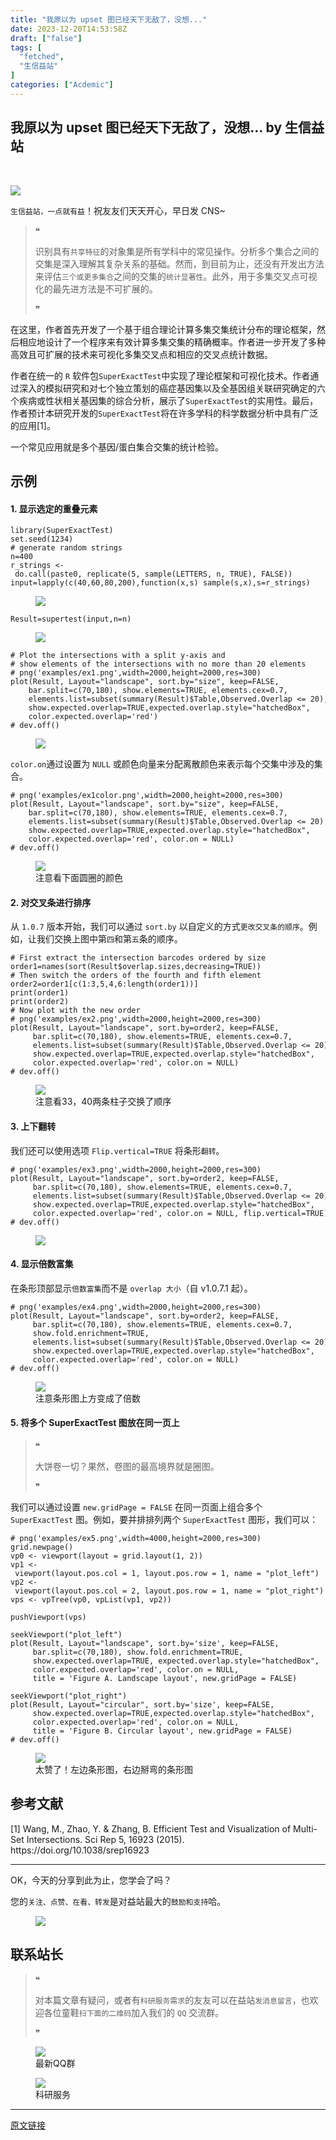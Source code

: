 ```yaml
---
title: "我原以为 upset 图已经天下无敌了，没想..."
date: 2023-12-20T14:53:58Z
draft: ["false"]
tags: [
  "fetched",
  "生信益站"
]
categories: ["Acdemic"]
---
```

我原以为 upset 图已经天下无敌了，没想... by 生信益站
------
<div><p><span>‍</span></p><section data-tool="mdnice编辑器" data-website="https://www.mdnice.com"><section data-tool="mdnice编辑器" data-website="https://www.mdnice.com"><img data-imgfileid="100020029" data-ratio="0.278125" data-src="https://mmbiz.qpic.cn/sz_mmbiz_gif/mhoJzVKWSibibHsIePCen0Wovf0lNAIYF1cAs8OHXK7L4mfY7EkXCecq37cMmpzIGibvVBp57yYdOM7L3pC03YHqA/640?wx_fmt=gif&amp;from=appmsg" data-type="gif" data-w="640" src="https://mmbiz.qpic.cn/sz_mmbiz_gif/mhoJzVKWSibibHsIePCen0Wovf0lNAIYF1cAs8OHXK7L4mfY7EkXCecq37cMmpzIGibvVBp57yYdOM7L3pC03YHqA/640?wx_fmt=gif&amp;from=appmsg"><p data-tool="mdnice编辑器"><code>生信益站，一点就有益</code>！祝友友们天天开心，早日发 CNS~</p></section><section><mp-common-profile data-pluginname="mpprofile" data-id="MzU1NTk0MTUxMg==" data-headimg="http://mmbiz.qpic.cn/mmbiz_png/mhoJzVKWSibicV5ezibIjic3zhPgzQcTD8N0hm3q2fO2QgBoVFIuRWy6BKffGjfXOzI7foLDlyrHWfRUMkicOCSKq4g/0?wx_fmt=png" data-nickname="生信益站" data-alias="" data-signature="生物信息或基因测序数据分析、软件算法、科研绘图、Python/Perl/R代码分享。" data-from="0" data-is_biz_ban="0"></mp-common-profile></section><section data-tool="mdnice编辑器" data-website="https://www.mdnice.com"><blockquote data-tool="mdnice编辑器"><span>❝</span><p>识别具有<code>共享特征</code>的对象集是所有学科中的常见操作。分析多个集合之间的交集是深入理解其复杂关系的基础。然而，<span>到目前为止，还没有开发出方法来评估</span><code><span>三个或更多集合</span></code><span>之间的交集的</span><code><span>统计显著性</span></code>。此外，用于多集交叉点可视化的最先进方法是不可扩展的。</p><span>❞</span></blockquote><p data-tool="mdnice编辑器">在这里，作者首先开发了一个基于组合理论计算多集交集统计分布的理论框架，然后相应地设计了一个程序来有效计算多集交集的精确概率。作者进一步开发了多种高效且可扩展的技术来可视化多集交叉点和相应的交叉点统计数据。</p><p data-tool="mdnice编辑器">作者在统一的 <code>R</code> 软件包<code>SuperExactTest</code>中实现了理论框架和可视化技术。<span>作者通过深入的模拟研究和对七个独立策划的癌症基因集以及全基因组关联研究确定的六个疾病或性状相关基因集的综合分析</span>，展示了<code>SuperExactTest</code>的实用性。最后，作者预计本研究开发的<code>SuperExactTest</code>将在许多学科的科学数据分析中具有广泛的应用[1]。</p><p data-tool="mdnice编辑器"><span>一个常见应用就是多个基因/蛋白集合交集的统计检验。</span></p><h2 data-tool="mdnice编辑器"><span></span><span>示例</span><span></span></h2><h4 data-tool="mdnice编辑器"><span></span><span><span></span>1. 显示选定的重叠元素</span><span></span></h4><pre data-tool="mdnice编辑器"><span></span><code><span>library</span>(SuperExactTest)<br>set.seed(<span>1234</span>)<br><span># generate random strings</span><br>n=<span>400</span><br>r_strings &lt;- do.call(paste0, replicate(<span>5</span>, sample(LETTERS, n, <span>TRUE</span>), <span>FALSE</span>))<br>input=lapply(c(<span>40</span>,<span>60</span>,<span>80</span>,<span>200</span>),<span>function</span>(x,s) sample(s,x),s=r_strings)<br></code></pre><figure data-tool="mdnice编辑器"><img data-imgfileid="100020025" data-ratio="0.6407407407407407" data-src="https://mmbiz.qpic.cn/sz_mmbiz_png/mhoJzVKWSibibHsIePCen0Wovf0lNAIYF16u9iaGT8vBpV51RoT5xqltnSE1cVxzQCm9AiagdN9icvcYFfIRYHket4Q/640?wx_fmt=png&amp;from=appmsg" data-type="png" data-w="1080" src="https://mmbiz.qpic.cn/sz_mmbiz_png/mhoJzVKWSibibHsIePCen0Wovf0lNAIYF16u9iaGT8vBpV51RoT5xqltnSE1cVxzQCm9AiagdN9icvcYFfIRYHket4Q/640?wx_fmt=png&amp;from=appmsg"></figure><pre data-tool="mdnice编辑器"><span></span><code>Result=supertest(input,n=n)<br></code></pre><figure data-tool="mdnice编辑器"><img data-imgfileid="100020026" data-ratio="0.5871212121212122" data-src="https://mmbiz.qpic.cn/sz_mmbiz_png/mhoJzVKWSibibHsIePCen0Wovf0lNAIYF1XkkgBmlHTGNojjZseibkQqMgicoagpkObuSvP1GfO5Pm8IAkDibAVoXcg/640?wx_fmt=png&amp;from=appmsg" data-type="png" data-w="1056" src="https://mmbiz.qpic.cn/sz_mmbiz_png/mhoJzVKWSibibHsIePCen0Wovf0lNAIYF1XkkgBmlHTGNojjZseibkQqMgicoagpkObuSvP1GfO5Pm8IAkDibAVoXcg/640?wx_fmt=png&amp;from=appmsg"></figure><pre data-tool="mdnice编辑器"><span></span><code><span># Plot the intersections with a split y-axis and</span><br><span># show elements of the intersections with no more than 20 elements</span><br><span># png('examples/ex1.png',width=2000,height=2000,res=300)</span><br>plot(Result, Layout=<span>"landscape"</span>, sort.by=<span>"size"</span>, keep=FALSE,<br>    bar.split=c(70,180), show.elements=TRUE, elements.cex=0.7,<br>    elements.list=subset(summary(Result)<span>$Table</span>,Observed.Overlap &lt;= 20),<br>    show.expected.overlap=TRUE,expected.overlap.style=<span>"hatchedBox"</span>,<br>    color.expected.overlap=<span>'red'</span>)<br><span># dev.off()</span><br></code></pre><figure data-tool="mdnice编辑器"><img data-imgfileid="100020027" data-ratio="1" data-src="https://mmbiz.qpic.cn/sz_mmbiz_png/mhoJzVKWSibibHsIePCen0Wovf0lNAIYF1ZEZPxuZSnFtbbh5RPwrh59tCj7Q2SWic1Geic38WfXE8CJZoKgtQLYBA/640?wx_fmt=png&amp;from=appmsg" data-type="png" data-w="1080" src="https://mmbiz.qpic.cn/sz_mmbiz_png/mhoJzVKWSibibHsIePCen0Wovf0lNAIYF1ZEZPxuZSnFtbbh5RPwrh59tCj7Q2SWic1Geic38WfXE8CJZoKgtQLYBA/640?wx_fmt=png&amp;from=appmsg"></figure><p data-tool="mdnice编辑器"><code>color.on</code>通过设置为 <code>NULL</code> 或颜色向量来分配离散颜色来表示每个交集中涉及的集合。</p><pre data-tool="mdnice编辑器"><span></span><code><span># png('examples/ex1color.png',width=2000,height=2000,res=300)</span><br>plot(Result, Layout=<span>"landscape"</span>, sort.by=<span>"size"</span>, keep=<span>FALSE</span>,<br>    bar.split=c(<span>70</span>,<span>180</span>), show.elements=<span>TRUE</span>, elements.cex=<span>0.7</span>,<br>    elements.list=subset(summary(Result)$Table,Observed.Overlap &lt;= <span>20</span>),<br>    show.expected.overlap=<span>TRUE</span>,expected.overlap.style=<span>"hatchedBox"</span>,<br>    color.expected.overlap=<span>'red'</span>, color.on = <span>NULL</span>)<br><span># dev.off()</span><br></code></pre><figure data-tool="mdnice编辑器"><img data-imgfileid="100020028" data-ratio="1" data-src="https://mmbiz.qpic.cn/sz_mmbiz_png/mhoJzVKWSibibHsIePCen0Wovf0lNAIYF1Er9wyRkXZTJIvl0vjlNw0oR9MwwBzOW4M78VNKxndkrykia0BZSibx3w/640?wx_fmt=png&amp;from=appmsg" data-type="png" data-w="1080" src="https://mmbiz.qpic.cn/sz_mmbiz_png/mhoJzVKWSibibHsIePCen0Wovf0lNAIYF1Er9wyRkXZTJIvl0vjlNw0oR9MwwBzOW4M78VNKxndkrykia0BZSibx3w/640?wx_fmt=png&amp;from=appmsg"><figcaption><span></span>注意看下面圆圈的颜色</figcaption></figure><h4 data-tool="mdnice编辑器"><span></span><span><span></span>2. 对交叉条进行排序</span><span></span></h4><p data-tool="mdnice编辑器">从 <code>1.0.7</code> 版本开始，我们可以通过 <code>sort.by</code> 以自定义的方式<code>更改交叉条的顺序</code>。例如，让我们交换上图中第<code>四</code>和第<code>五</code>条的顺序。</p><pre data-tool="mdnice编辑器"><span></span><code><span># First extract the intersection barcodes ordered by size</span><br>order1=names(sort(Result<span>$overlap</span>.sizes,decreasing=TRUE))<br><span># Then switch the orders of the fourth and fifth element</span><br>order2=order1[c(1:3,5,4,6:length(order1))]<br><span>print</span>(order1)<br><span>print</span>(order2)<br><span># Now plot with the new order</span><br><span># png('examples/ex2.png',width=2000,height=2000,res=300)</span><br>plot(Result, Layout=<span>"landscape"</span>, sort.by=order2, keep=FALSE,<br>     bar.split=c(70,180), show.elements=TRUE, elements.cex=0.7,<br>     elements.list=subset(summary(Result)<span>$Table</span>,Observed.Overlap &lt;= 20),<br>     show.expected.overlap=TRUE,expected.overlap.style=<span>"hatchedBox"</span>,<br>     color.expected.overlap=<span>'red'</span>, color.on = NULL)<br><span># dev.off()</span><br></code></pre><figure data-tool="mdnice编辑器"><img data-imgfileid="100020032" data-ratio="1" data-src="https://mmbiz.qpic.cn/sz_mmbiz_png/mhoJzVKWSibibHsIePCen0Wovf0lNAIYF1oeVWxsnaiafiakObXEgDyEOF63kGfjAMTQlvdKaT3ryEmHxYJaib60Gtw/640?wx_fmt=png&amp;from=appmsg" data-type="png" data-w="1080" src="https://mmbiz.qpic.cn/sz_mmbiz_png/mhoJzVKWSibibHsIePCen0Wovf0lNAIYF1oeVWxsnaiafiakObXEgDyEOF63kGfjAMTQlvdKaT3ryEmHxYJaib60Gtw/640?wx_fmt=png&amp;from=appmsg"><figcaption><span></span>注意看33，40两条柱子交换了顺序</figcaption></figure><h4 data-tool="mdnice编辑器"><span></span><span><span></span>3. 上下翻转</span><span></span></h4><p data-tool="mdnice编辑器">我们还可以使用选项 <code>Flip.vertical=TRUE</code> 将条形<code>翻转</code>。</p><pre data-tool="mdnice编辑器"><span></span><code><span># png('examples/ex3.png',width=2000,height=2000,res=300)</span><br>plot(Result, Layout=<span>"landscape"</span>, sort.by=order2, keep=<span>FALSE</span>,<br>     bar.split=c(<span>70</span>,<span>180</span>), show.elements=<span>TRUE</span>, elements.cex=<span>0.7</span>,<br>     elements.list=subset(summary(Result)$Table,Observed.Overlap &lt;= <span>20</span>),<br>     show.expected.overlap=<span>TRUE</span>,expected.overlap.style=<span>"hatchedBox"</span>,<br>     color.expected.overlap=<span>'red'</span>, color.on = <span>NULL</span>, flip.vertical=<span>TRUE</span>)<br><span># dev.off()</span><br></code></pre><figure data-tool="mdnice编辑器"><img data-imgfileid="100020030" data-ratio="1" data-src="https://mmbiz.qpic.cn/sz_mmbiz_png/mhoJzVKWSibibHsIePCen0Wovf0lNAIYF18eLTWsO8aXYah11b3cvMQbyxHicM2kOVyHIPic31qdBdTymudicB3pf6g/640?wx_fmt=png&amp;from=appmsg" data-type="png" data-w="1080" src="https://mmbiz.qpic.cn/sz_mmbiz_png/mhoJzVKWSibibHsIePCen0Wovf0lNAIYF18eLTWsO8aXYah11b3cvMQbyxHicM2kOVyHIPic31qdBdTymudicB3pf6g/640?wx_fmt=png&amp;from=appmsg"></figure><h4 data-tool="mdnice编辑器"><span></span><span><span></span>4. 显示倍数富集</span><span></span></h4><p data-tool="mdnice编辑器">在条形顶部显示<code>倍数富集</code>而不是 <code>overlap 大小</code>（自 v1.0.7.1 起）。</p><pre data-tool="mdnice编辑器"><span></span><code><span># png('examples/ex4.png',width=2000,height=2000,res=300)</span><br>plot(Result, Layout=<span>"landscape"</span>, sort.by=order2, keep=<span>FALSE</span>,<br>     bar.split=c(<span>70</span>,<span>180</span>), show.elements=<span>TRUE</span>, elements.cex=<span>0.7</span>,<br>     show.fold.enrichment=<span>TRUE</span>,<br>     elements.list=subset(summary(Result)$Table,Observed.Overlap &lt;= <span>20</span>),elements.rot=<span>45</span>,<br>     show.expected.overlap=<span>TRUE</span>,expected.overlap.style=<span>"hatchedBox"</span>,<br>     color.expected.overlap=<span>'red'</span>, color.on = <span>NULL</span>)<br><span># dev.off()</span><br></code></pre><figure data-tool="mdnice编辑器"><img data-imgfileid="100020031" data-ratio="1" data-src="https://mmbiz.qpic.cn/sz_mmbiz_png/mhoJzVKWSibibHsIePCen0Wovf0lNAIYF1By7Ic96tY0d1RZeuQCsI6ibUFk5h9QRdiblYibXAZZ6yIgjJGJ5SiaZwpw/640?wx_fmt=png&amp;from=appmsg" data-type="png" data-w="1080" src="https://mmbiz.qpic.cn/sz_mmbiz_png/mhoJzVKWSibibHsIePCen0Wovf0lNAIYF1By7Ic96tY0d1RZeuQCsI6ibUFk5h9QRdiblYibXAZZ6yIgjJGJ5SiaZwpw/640?wx_fmt=png&amp;from=appmsg"><figcaption><span></span>注意条形图上方变成了倍数</figcaption></figure><h4 data-tool="mdnice编辑器"><span></span><span><span></span>5. 将多个 SuperExactTest 图放在同一页上</span><span></span></h4><blockquote data-tool="mdnice编辑器"><span>❝</span><p>大饼卷一切？果然，卷图的最高境界就是圈图。</p><span>❞</span></blockquote><p data-tool="mdnice编辑器">我们可以通过设置 <code>new.gridPage = FALSE</code> 在同一页面上组合多个 <code>SuperExactTest</code> 图。例如，要并排排列两个 <code>SuperExactTest</code> 图形，我们可以：</p><pre data-tool="mdnice编辑器"><span></span><code><span># png('examples/ex5.png',width=4000,height=2000,res=300)</span><br>grid.newpage()<br>vp0 &lt;- viewport(layout = grid.layout(<span>1</span>, <span>2</span>))<br>vp1 &lt;- viewport(layout.pos.col = <span>1</span>, layout.pos.row = <span>1</span>, name = <span>"plot_left"</span>)<br>vp2 &lt;- viewport(layout.pos.col = <span>2</span>, layout.pos.row = <span>1</span>, name = <span>"plot_right"</span>)<br>vps &lt;- vpTree(vp0, vpList(vp1, vp2))<br><br>pushViewport(vps)<br><br>seekViewport(<span>"plot_left"</span>)<br>plot(Result, Layout=<span>"landscape"</span>, sort.by=<span>'size'</span>, keep=<span>FALSE</span>,<br>     bar.split=c(<span>70</span>,<span>180</span>), show.fold.enrichment=<span>TRUE</span>,<br>     show.expected.overlap=<span>TRUE</span>, expected.overlap.style=<span>"hatchedBox"</span>,<br>     color.expected.overlap=<span>'red'</span>, color.on = <span>NULL</span>,<br>     title = <span>'Figure A. Landscape layout'</span>, new.gridPage = <span>FALSE</span>)<br><br>seekViewport(<span>"plot_right"</span>)<br>plot(Result, Layout=<span>"circular"</span>, sort.by=<span>'size'</span>, keep=<span>FALSE</span>,<br>     show.expected.overlap=<span>TRUE</span>,expected.overlap.style=<span>"hatchedBox"</span>,<br>     color.expected.overlap=<span>'red'</span>, color.on = <span>NULL</span>,<br>     title = <span>'Figure B. Circular layout'</span>, new.gridPage = <span>FALSE</span>)<br><span># dev.off()</span><br></code></pre><figure data-tool="mdnice编辑器"><img data-imgfileid="100020033" data-ratio="0.5" data-src="https://mmbiz.qpic.cn/sz_mmbiz_png/mhoJzVKWSibibHsIePCen0Wovf0lNAIYF1O2LIzRkmK6gXAY3Kk8m63W01PhxxlRrlUOv1SGSdZbDR9G3ia7Wia9Eg/640?wx_fmt=png&amp;from=appmsg" data-type="png" data-w="1080" src="https://mmbiz.qpic.cn/sz_mmbiz_png/mhoJzVKWSibibHsIePCen0Wovf0lNAIYF1O2LIzRkmK6gXAY3Kk8m63W01PhxxlRrlUOv1SGSdZbDR9G3ia7Wia9Eg/640?wx_fmt=png&amp;from=appmsg"><figcaption><span></span>太赞了！左边条形图，右边掰弯的条形图</figcaption></figure><h2 data-tool="mdnice编辑器"><span></span><span>参考文献</span><span></span></h2><p data-tool="mdnice编辑器">[1] Wang, M., Zhao, Y. &amp; Zhang, B. Efficient Test and Visualization of Multi-Set Intersections. Sci Rep 5, 16923 (2015). https://doi.org/10.1038/srep16923</p><hr data-tool="mdnice编辑器"><p data-tool="mdnice编辑器">OK，今天的分享到此为止，您学会了吗？</p><p data-tool="mdnice编辑器">您的<code>关注、点赞、在看、转发</code>是对益站最大的<code>鼓励和支持</code>哈。</p><figure data-tool="mdnice编辑器"><img data-imgfileid="100020034" data-ratio="1" data-src="https://mmbiz.qpic.cn/sz_mmbiz_gif/mhoJzVKWSibibHsIePCen0Wovf0lNAIYF1yH28Z3JaQjQsTjf1afBCwfhD2IibUFDJoSyMfoIaiaKnx9SGrTTO6OQw/640?wx_fmt=gif&amp;from=appmsg" data-type="gif" data-w="240" src="https://mmbiz.qpic.cn/sz_mmbiz_gif/mhoJzVKWSibibHsIePCen0Wovf0lNAIYF1yH28Z3JaQjQsTjf1afBCwfhD2IibUFDJoSyMfoIaiaKnx9SGrTTO6OQw/640?wx_fmt=gif&amp;from=appmsg"></figure><h2 data-tool="mdnice编辑器"><span></span><span>联系站长</span><span></span></h2><blockquote data-tool="mdnice编辑器"><span>❝</span><p>对本篇文章有疑问，或者有<code>科研服务需求</code>的友友可以在益站<code>发消息留言</code>，也欢迎各位童鞋<code>扫下面的二维码</code>加入我们的 <code>QQ</code> 交流群。</p><span>❞</span></blockquote><figure data-tool="mdnice编辑器"><img data-imgfileid="100020038" data-ratio="1.5" data-src="https://mmbiz.qpic.cn/sz_mmbiz_jpg/mhoJzVKWSibibHsIePCen0Wovf0lNAIYF1BaJmAjfyBxXRh2UxTdFJ8LGyokos95lKQck3icJkS3s8NSFEhGGj9xA/640?wx_fmt=jpeg&amp;from=appmsg" data-type="jpeg" data-w="512" src="https://mmbiz.qpic.cn/sz_mmbiz_jpg/mhoJzVKWSibibHsIePCen0Wovf0lNAIYF1BaJmAjfyBxXRh2UxTdFJ8LGyokos95lKQck3icJkS3s8NSFEhGGj9xA/640?wx_fmt=jpeg&amp;from=appmsg"><figcaption><span></span>最新QQ群</figcaption></figure><figure data-tool="mdnice编辑器"><img data-imgfileid="100020039" data-ratio="0.7277777777777777" data-src="https://mmbiz.qpic.cn/sz_mmbiz_png/mhoJzVKWSibibHsIePCen0Wovf0lNAIYF1uskq4W5RVM4b15xn2Hnf8MwUodpdFYZdaPMKV3iaoWRkME6YjpwQG6Q/640?wx_fmt=png&amp;from=appmsg" data-type="png" data-w="1080" src="https://mmbiz.qpic.cn/sz_mmbiz_png/mhoJzVKWSibibHsIePCen0Wovf0lNAIYF1uskq4W5RVM4b15xn2Hnf8MwUodpdFYZdaPMKV3iaoWRkME6YjpwQG6Q/640?wx_fmt=png&amp;from=appmsg"><figcaption><span></span>科研服务</figcaption></figure></section><section><mp-common-profile data-pluginname="mpprofile" data-id="MzU1NTk0MTUxMg==" data-headimg="http://mmbiz.qpic.cn/mmbiz_png/mhoJzVKWSibicV5ezibIjic3zhPgzQcTD8N0hm3q2fO2QgBoVFIuRWy6BKffGjfXOzI7foLDlyrHWfRUMkicOCSKq4g/0?wx_fmt=png" data-nickname="生信益站" data-alias="" data-signature="生物信息或基因测序数据分析、软件算法、科研绘图、Python/Perl/R代码分享。" data-from="0" data-is_biz_ban="0"></mp-common-profile></section></section><p><mp-style-type data-value="3"></mp-style-type></p></div>  
<hr>
<a href="https://mp.weixin.qq.com/s/4jq4XwtubDazELw3TrVFGA",target="_blank" rel="noopener noreferrer">原文链接</a>
